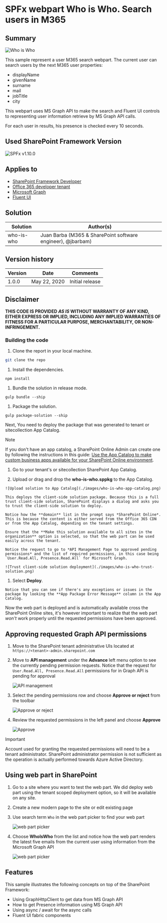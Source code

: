 # SPFx webpart Who is Who. Search users in M365

## Summary

![Who is Who](./images/who-is-who.gif)

This sample represent a user M365 search webpart.
The current user can search users by the next M365 user properties:
- displayName
- givenName
- surname
- mail
- jobTitle
- city

This webpart uses MS Graph API to make the search and Fluent UI controls to representing user information retrieve by MS Graph API calls.

For each user in results, his presence is checked every 10 seconds.

## Used SharePoint Framework Version

![SPFx v1.10.0](https://img.shields.io/badge/SPFx-1.10.0-green.svg)

## Applies to

* [SharePoint Framework Developer](http://dev.office.com/sharepoint/docs/spfx/sharepoint-framework-overview)
* [Office 365 developer tenant](http://dev.office.com/sharepoint/docs/spfx/set-up-your-developer-tenant)
* [Microsoft Graph](https://developer.microsoft.com/en-us/graph)
* [Fluent UI](https://developer.microsoft.com/en-us/fluentui#)

## Solution

Solution|Author(s)
--------|---------
who-is-who|Juan Barba (M365 & SharePoint software engineer), @jbarbam)

## Version history

Version|Date|Comments
-------|----|--------
1.0.0|May 22, 2020|Initial release

## Disclaimer

**THIS CODE IS PROVIDED *AS IS* WITHOUT WARRANTY OF ANY KIND, EITHER EXPRESS OR IMPLIED, INCLUDING ANY IMPLIED WARRANTIES OF FITNESS FOR A PARTICULAR PURPOSE, MERCHANTABILITY, OR NON-INFRINGEMENT.**

### Building the code

1. Clone the report in your local machine.
```bash
git clone the repo
```
1. Install the dependencies.
```shell
npm install
```
1. Bundle the solution in release mode.
```shell
gulp bundle --ship
```
1. Package the solution.
```shell
gulp package-solution --ship
```
Next, You need to deploy the package that was generated to tenant or sitecollection App Catalog.
> [!NOTE]
> If you don't have an app catalog, a SharePoint Online Admin can create one by following the instructions in this guide: [Use the App Catalog to make custom business apps available for your SharePoint Online environment](https://support.office.com/article/use-the-app-catalog-to-make-custom-business-apps-available-for-your-sharepoint-online-environment-0b6ab336-8b83-423f-a06b-bcc52861cba0).

  1. Go to your tenant's or sitecollection SharePoint App Catalog.

  1. Upload or drag and drop the **who-is-who.sppkg** to the App Catalog.

    ![Upload solution to App Catalog](./images/who-is-who-app-catalog.png)

    This deploys the client-side solution package. Because this is a full trust client-side solution, SharePoint displays a dialog and asks you to trust the client-side solution to deploy.

    Notice how the **domain** list in the prompt says *SharePoint Online*. This is because the content is either served from the Office 365 CDN or from the App Catalog, depending on the tenant settings.

    Ensure that the **Make this solution available to all sites in the organization** option is selected, so that the web part can be used easily across the tenant.

    Notice the request to go to *API Management Page to approved pending permissions* and the list of required permissions, in this case being `User.Read.All, Presence.Read.All` for Microsoft Graph.

    ![Trust client-side solution deployment](./images/who-is-who-trust-solution.png)

  1. Select **Deploy**.

    Notice that you can see if there's any exceptions or issues in the package by looking the **App Package Error Message** column in the App Catalog.

Now the web part is deployed and is automatically available cross the SharePoint Online sites, it's however important to realize that the web part *won't* work properly until the requested permissions have been approved.

## Approving requested Graph API permissions

1. Move to the SharePoint tenant administrative UIs located at `https://<tenant>-admin.sharepoint.com`
1. Move to **API management** under the **Advance** left menu option to see the currently pending permission requests. Notice that the request for `User.Read.All, Presence.Read.All` permissions for in Graph API is pending for approval

    ![API management](./images/who-is-who-api-admin.png)

1. Select the pending permissions row and choose **Approve or reject** from the toolbar

    ![Approve or reject](./images/who-is-who-approve-menu.png)

1. Review the requested permissions in the left panel and choose **Approve**

    ![Approve](./images/who-is-who-approve.png)


  > [!IMPORTANT]
  > Account used for granting the requested permissions will need to be a tenant administrator. SharePoint administrator permission is not sufficient as the operation is actually performed towards Azure Active Directory.

## Using web part in SharePoint

1. Go to a site where you want to test the web part. We did deploy web part using the tenant scoped deployment option, so it will be available on any site.
1. Create a new modern page to the site or edit existing page
1. Use search term `Who` in the web part picker to find your web part

    ![web part picker](./images/who-is-who-webpart-picker.png)

1. Choose **WhoIsWho** from the list and notice how the web part renders the latest five emails from the current user using information from the Microsoft Graph API

   ![web part picker](./images/who-is-who-webpart.png)

## Features

This sample illustrates the following concepts on top of the SharePoint Framework:

* Using GraphHttpClient to get data from MS Graph API
* How to get Presence information using MS Graph API
* Using async / await for the async calls
* Fluent UI fabric components
